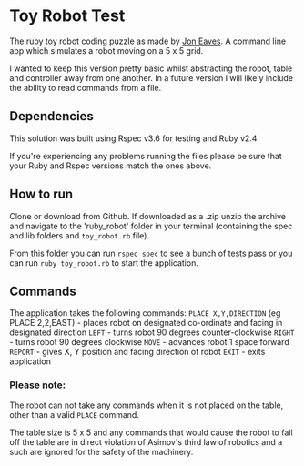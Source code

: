 # Toy Robot Test
The ruby toy robot coding puzzle as made by <a href="https://joneaves.wordpress.com/2014/07/21/toy-robot-coding-test/">Jon Eaves</a>. A command line app which simulates a robot moving on a 5 x 5 grid.

I wanted to keep this version pretty basic whilst abstracting the robot, table and controller away from one another. In a future version I will likely include the ability to read commands from a file. 

## Dependencies
This solution was built using Rspec v3.6 for testing and Ruby v2.4 

If you're experiencing any problems running the files please be sure that your Ruby and Rspec versions match the ones above.

## How to run
 Clone or download from Github. If downloaded as a .zip unzip the archive and navigate to the 'ruby_robot' folder in your terminal (containing the spec and lib folders and `toy_robot.rb` file).

From this folder you can run `rspec spec` to see a bunch of tests pass or you can run `ruby toy_robot.rb` to start the application.

## Commands
The application takes the following commands:
`PLACE X,Y,DIRECTION` (eg PLACE 2,2,EAST) - places robot on designated co-ordinate and facing in designated direction
`LEFT` - turns robot 90 degrees counter-clockwise
`RIGHT` - turns robot 90 degrees clockwise
`MOVE` - advances robot 1 space forward
`REPORT` - gives X, Y position and facing direction of robot
`EXIT` - exits application

### Please note:
The robot can not take any commands when it is not placed on the table, other than a valid `PLACE` command.

The table size is 5 x 5 and any commands that would cause the robot to fall off the table are in direct violation of Asimov's third law of robotics and a such are ignored for the safety of the machinery.